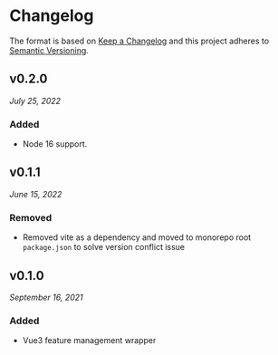 # Changelog

The format is based on [Keep a Changelog](http://keepachangelog.com/en/1.0.0/)
and this project adheres to [Semantic Versioning](http://semver.org/spec/v2.0.0.html).

v0.2.0
------------------------------
*July 25, 2022*

### Added
- Node 16 support.


v0.1.1
------------------------------
*June 15, 2022*

### Removed
- Removed vite as a dependency and moved to monorepo root `package.json` to solve version conflict issue


v0.1.0
------------------------------
*September 16, 2021*

### Added
- Vue3 feature management wrapper
